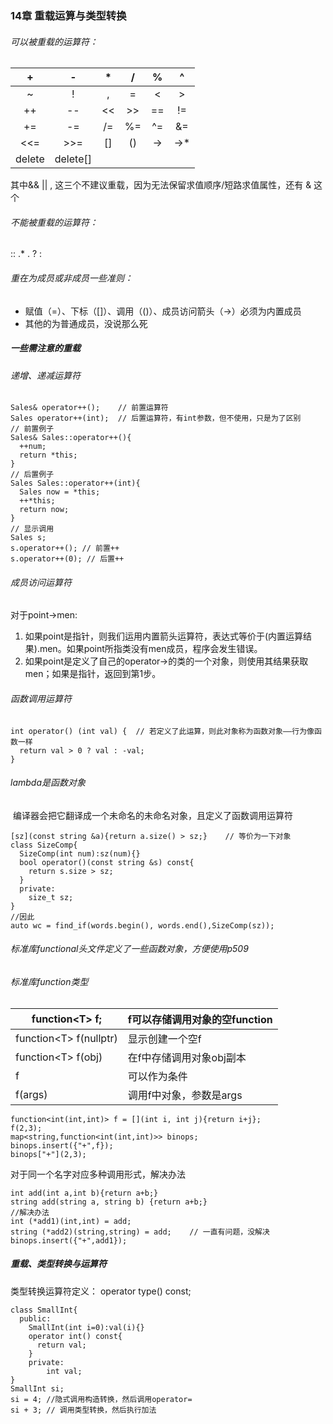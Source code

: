 ### 14章  重载运算与类型转换

###### 可以被重载的运算符：

|   +    |    -     |  \*  |  /   |  %   |  ^   |
| :----: | :------: | :--: | :--: | :--: | :--: |
|   ~    |    !     |  ,   |  =   |  <   |  >   |
|   ++   |    --    |  <<  | \>\> |  ==  |  !=  |
|   +=   |    -=    |  /=  |  %=  |  ^=  |  &=  |
|  <<=   |  \>\>=   |  []  |  ()  |  ->  | ->*  |
| delete | delete[] |      |      |      |      |

其中&& || , 这三个不建议重载，因为无法保留求值顺序/短路求值属性，还有 & 这个

###### 不能被重载的运算符：

::		.*		.		? :

######  重在为成员或非成员一些准则：

- 赋值（=）、下标（[]）、调用（()）、成员访问箭头（->）必须为内置成员
- 其他的为普通成员，没说那么死

##### 一些需注意的重载

###### 递增、递减运算符

```
Sales& operator++();	// 前置运算符
Sales operator++(int);	// 后置运算符，有int参数，但不使用，只是为了区别
// 前置例子
Sales& Sales::operator++(){
  ++num;
  return *this;
}
// 后置例子
Sales Sales::operator++(int){
  Sales now = *this;
  ++*this;
  return now;
}
// 显示调用
Sales s;
s.operator++();	// 前置++
s.operator++(0); // 后置++
```

###### 成员访问运算符

对于point->men:

1. 如果point是指针，则我们运用内置箭头运算符，表达式等价于(内置运算结果).men。如果point所指类没有men成员，程序会发生错误。
2. 如果point是定义了自己的operator->的类的一个对象，则使用其结果获取men；如果是指针，返回到第1步。

###### 函数调用运算符

```
int operator() (int val) {	// 若定义了此运算，则此对象称为函数对象——行为像函数一样
  return val > 0 ? val : -val;
}
```

###### lambda是函数对象

​	编译器会把它翻译成一个未命名的未命名对象，且定义了函数调用运算符

```
[sz](const string &a){return a.size() > sz;}	// 等价为一下对象
class SizeComp{
  SizeComp(int num):sz(num){}
  bool operator()(const string &s) const{
    return s.size > sz;
  }
  private:
  	size_t sz;
}
//因此
auto wc = find_if(words.begin(), words.end(),SizeComp(sz));
```

###### 标准库functional头文件定义了一些函数对象，方便使用p509

###### 标准库function类型

| function\<T\> f;         | f可以存储调用对象的空function |
| ------------------------ | ------------------- |
| function\<T\> f(nullptr) | 显示创建一个空f            |
| function\<T\> f(obj)     | 在f中存储调用对象obj副本      |
| f                        | 可以作为条件              |
| f(args)                  | 调用f中对象，参数是args      |

```
function<int(int,int)> f = [](int i, int j){return i+j};
f(2,3);
map<string,function<int(int,int)>> binops;
binops.insert({"+",f});
binops["+"](2,3);
```

对于同一个名字对应多种调用形式，解决办法

```
int add(int a,int b){return a+b;}
string add(string a, string b) {return a+b;}
//解决办法
int (*add1)(int,int) = add;
string (*add2)(string,string) = add;	// 一直有问题，没解决	
binops.insert({"+",add1});
```

##### 重载、类型转换与运算符

类型转换运算符定义： operator type() const;

```
class SmallInt{
  public:
  	SmallInt(int i=0):val(i){}
  	operator int() const{
      return val;
  	}  	
  	private:
  		int val;
}
SmallInt si;
si = 4;	//隐式调用构造转换，然后调用operator=
si + 3;	// 调用类型转换，然后执行加法
```

